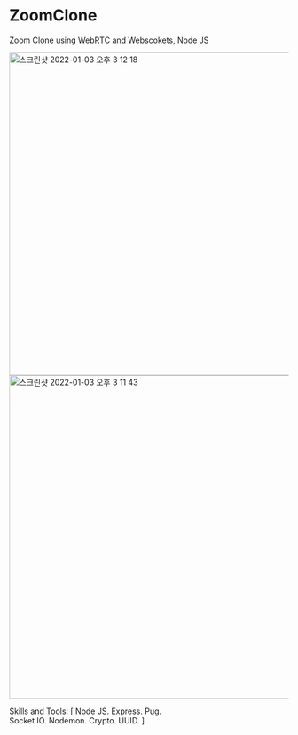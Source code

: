 # ZoomClone

Zoom Clone using WebRTC and Webscokets, Node JS

<img width="581" alt="스크린샷 2022-01-03 오후 3 12 18" src="https://user-images.githubusercontent.com/85481204/147903580-93784502-8631-48a7-be19-60ca594b2e2f.png">
<img width="582" alt="스크린샷 2022-01-03 오후 3 11 43" src="https://user-images.githubusercontent.com/85481204/147903582-4a6255d6-8d9c-4422-b307-a0c8289d304a.png">

Skills and Tools: [
  Node JS. 
  Express. 
  Pug.  
  Socket IO. 
  Nodemon. 
  Crypto. 
  UUID. 
]
